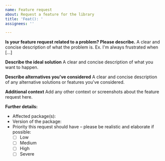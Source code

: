 ```yaml
---
name: Feature request
about: Request a feature for the library
title: 'Feat(): '
assignees: ''

---
```


**Is your feature request related to a problem? Please describe.**
A clear and concise description of what the problem is. Ex. I'm always frustrated when [...]

**Describe the ideal solution**
A clear and concise description of what you want to happen.

**Describe alternatives you've considered**
A clear and concise description of any alternative solutions or features you've considered.

**Additional context**
Add any other context or screenshots about the feature request here.

**Further details:**
- Affected package(s):
- Version of the package:
- Priority this request should have – please be realistic and elaborate if possible:
  - [ ] Low
  - [ ] Medium
  - [ ] High
  - [ ] Severe